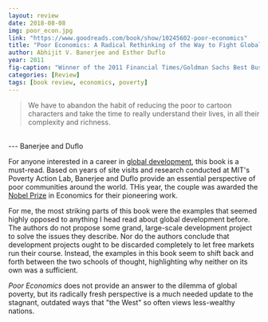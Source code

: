```yaml
---
layout: review
date: 2018-08-08
img: poor_econ.jpg
link: "https://www.goodreads.com/book/show/10245602-poor-economics"
title: "Poor Economics: A Radical Rethinking of the Way to Fight Global Poverty"
author: Abhijit V. Banerjee and Esther Duflo
year: 2011
fig-caption: "Winner of the 2011 Financial Times/Goldman Sachs Best Business Book of the Year Award"
categories: [Review]
tags: [book review, economics, poverty]
---
```

> We have to abandon the habit of reducing the poor to cartoon characters and take the time to really understand their lives, in all their complexity and richness.
<br>
--- Banerjee and Duflo

<br>

For anyone interested in a career in <a href="/moral-obligation/">global development</a>, this book is a must-read. Based on years of site visits and research conducted at MIT's Poverty Action Lab, Banerjee and Duflo provide an essential perspective of poor communities around the world. THis year, the couple was awarded the [Nobel Prize](https://www.nytimes.com/2019/10/26/opinion/sunday/duflo-banerjee-economic-incentives.html) in Economics for their pioneering work.

For me, the most striking parts of this book were the examples that seemed highly opposed to anything I head read about global development before. The authors do not propose some grand, large-scale development project to solve the issues they describe. Nor do the authors conclude that development projects ought to be discarded completely to let free markets run their course. Instead, the examples in this book seem to shift back and forth between the two schools of thought, highlighting why neither on its own was a sufficient.

*Poor Economics* does not provide an answer to the dilemma of global poverty, but its radically fresh perspective is a much needed update to the stagnant, outdated ways that "the West" so often views less-wealthy nations.  
